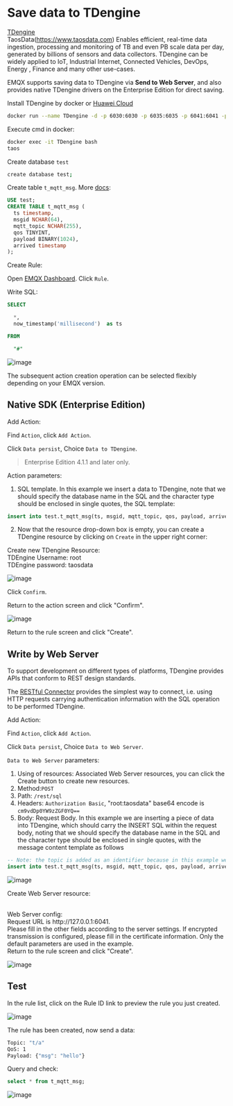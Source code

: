 # Save data to TDengine

[TDengine](https://github.com/taosdata/TDengine)
</br>
TaosData(https://www.taosdata.com)
Enables efficient, real-time data ingestion, processing and monitoring of TB and even PB scale data per day, generated by billions of sensors and data collectors. TDengine can be widely applied to IoT, Industrial Internet, Connected Vehicles, DevOps, Energy , Finance and many other use-cases.

EMQX supports saving data to TDengine via **Send to Web Server**, and also provides native TDengine drivers on the Enterprise Edition for direct saving.

Install TDengine by docker or [Huawei Cloud](https://marketplace.huaweicloud.com/product/OFFI454488918838128640)

```bash
docker run --name TDengine -d -p 6030:6030 -p 6035:6035 -p 6041:6041 -p 6030-6040:6030-6040/udp tdengine/tdengine 
```

Execute cmd in docker:

```bash
docker exec -it TDengine bash
taos
```

Create database `test`

```bash
create database test;
```

Create table `t_mqtt_msg`. More [docs](https://tdengine.com/docs/en/v2.0/taos-sql):

```sql
USE test;
CREATE TABLE t_mqtt_msg (
  ts timestamp,
  msgid NCHAR(64),
  mqtt_topic NCHAR(255),
  qos TINYINT,
  payload BINARY(1024),
  arrived timestamp
);
```

Create Rule:

Open [EMQX Dashboard](http://127.0.0.1:18083/#/rules). Click `Rule`.

Write SQL:

```sql
SELECT

  *,
  now_timestamp('millisecond')  as ts

FROM

  "#"
```

![image](./assets/rule-engine/TDengine/td_new_reul.png)

The subsequent action creation operation can be selected flexibly depending on your EMQX version.

## Native SDK (Enterprise Edition)

Add Action:

Find `Action`, click `Add Action`.

Click `Data persist`, Choice `Data to TDengine`.

> Enterprise Edition 4.1.1 and later only.

Action parameters:

1. SQL template. In this example we insert a data to TDengine, note that we should specify the database name in the SQL and the character type should be enclosed in single quotes, the SQL template:

```sql
insert into test.t_mqtt_msg(ts, msgid, mqtt_topic, qos, payload, arrived) values (${ts}, '${id}', '${topic}', ${qos}, '${payload}', ${timestamp})
```

2. Now that the resource drop-down box is empty, you can create a TDengine resource by clicking on `Create` in the upper right corner:
  
Create new TDengine Resource:
</br>
TDEngine Username: root
</br>
TDEngine password: taosdata
</br>

![image](./assets/rule-engine/TDengine/td_create_resource.png)

Click `Confirm`.

Return to the action screen and click "Confirm".

![image](./assets/rule-engine/TDengine/td_creat_action.png)

Return to the rule screen and click "Create".

## Write by Web Server

To support development on different types of platforms, TDengine provides APIs that conform to REST design standards.

The [RESTful Connector](https://www.taosdata.com/cn/documentation/connector/#RESTful-Connector) provides the simplest way to connect, i.e. using HTTP requests carrying authentication information with the SQL operation to be performed TDengine.

Add Action:

Find `Action`, click `Add Action`.

Click `Data persist`, Choice `Data to Web Server`.

`Data to Web Server` parameters:

1. Using of resources: Associated Web Server resources, you can click the Create button to create new resources.
2. Method:`POST`
3. Path: `/rest/sql`
4. Headers: `Authorization Basic`, "root:taosdata" base64 encode is `cm9vdDp0YW9zZGF0YQ==`
5. Body: Request Body. In this example we are inserting a piece of data into TDengine, which should carry the INSERT SQL within the request body, noting that we should specify the database name in the SQL and the character type should be enclosed in single quotes, with the message content template as follows

```sql
-- Note: the topic is added as an identifier because in this example we will have two resources written to TDengine, and the identifier distinguishes between the data written natively and by the Web Server
insert into test.t_mqtt_msg(ts, msgid, mqtt_topic, qos, payload, arrived) values (${ts}, '${id}', 'http server ${topic}', ${qos}, '${payload}', ${timestamp})
```

![image](./assets/rule-engine/TDengine/create_data_towebserver.png)

Create Web Server resource:

</br>
Web Server config:
</br>
Request URL is http://127.0.0.1:6041.
</br>
Please fill in the other fields according to the server settings. If encrypted transmission is configured, please fill in the certificate information. Only the default parameters are used in the example.
</br>
Return to the rule screen and click "Create".

![image](./assets/rule-engine/TDengine/td_create_webserver.png)

## Test

In the rule list, click on the Rule ID link to preview the rule you just created.

![image](./assets/rule-engine/TDengine/td_rule.png)

The rule has been created, now send a data:

```bash
Topic: "t/a"
QoS: 1
Payload: {"msg": "hello"}
```

Query and check:

```sql
select * from t_mqtt_msg;
```

![image](./assets/rule-engine/TDengine/td_queryres.png)
